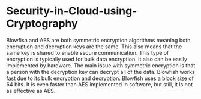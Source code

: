 # Security-in-Cloud-using-Cryptography

Blowfish and AES are both symmetric encryption algorithms meaning both encryption and  decryption keys are the same. This also means that the same key is shared to enable secure  communication.
This type of encryption is typically used for bulk data encryption. It also can be easily  implemented by hardware. The main issue with symmetric encryption is that a person with the  decryption key can decrypt all of the data.
Blowfish works fast due to its bulk encryption and decryption. Blowfish uses a block size of 64  bits. It is even faster than AES implemented in software, but still, it is not as effective as AES.

